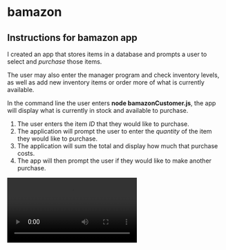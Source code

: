 # bamazon

## Instructions for bamazon app

I created an app that stores items in a database and prompts a user to select and *purchase* those items. 

The user may also enter the manager program and check inventory levels, as well as add new inventory items or order more of what is currently available.

In the command line the user enters **node bamazonCustomer.js**, the app will display what is currently in stock and available to purchase. 

1. The user enters the item *ID* that they would like to purchase.
2. The application will prompt the user to enter the *quantity* of the item they would like to purchase.
3. The application will sum the total and display how much that purchase costs.
4. The app will then prompt the user if they would like to make another purchase.

![bamazonCustomer.js in action](https://github.com/robrollner/bamazon/blob/master/bamazonCustomer.mp4)




